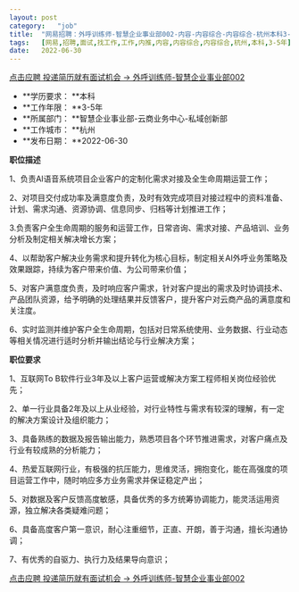 ```yaml
---
layout:	post
category:	"job"
title:	"网易招聘：外呼训练师-智慧企业事业部002-内容-内容综合-内容综合-杭州本科3-5年"
tags:	[网易,招聘,面试,找工作,工作,内推,内容,内容综合,内容综合,杭州,本科,3-5年]
date:	2022-06-30
---
```


[点击应聘 投递简历就有面试机会 ->  外呼训练师-智慧企业事业部002](http://mobile.bole.netease.com/bole/boleDetail?id=34356&employeeId=346f03c3cda5f04c&key=all)



- **学历要求： **本科
- **工作年限： **3-5年
- **所属部门： **智慧企业事业部-云商业务中心-私域创新部
- **工作城市： **杭州
- **发布日期： **2022-06-30



**职位描述**

1、负责AI语音系统项目企业客户的定制化需求对接及全生命周期运营工作；

2、对项目交付成功率及满意度负责，及时有效完成项目对接过程中的资料准备、计划、需求沟通、资源协调、信息同步、归档等计划推进工作；

3.负责客户全生命周期的服务和运营工作，日常咨询、需求对接、产品培训、业务分析及制定相关解决增长方案；

4、以帮助客户解决业务需求和提升转化为核心目标，制定相关AI外呼业务策略及效果跟踪，持续为客户带来价值、为公司带来价值；

5、对客户满意度负责，及时响应客户需求，针对客户提出的需求及时协调技术、产品团队资源，给予明确的处理结果并反馈客户，提升客户对云商产品的满意度和关注度。

6、实时监测并维护客户全生命周期，包括对日常系统使用、业务数据、行业动态等相关情况进行适时分析并输出结论与行业解决方案；











**职位要求**

1、互联网To B软件行业3年及以上客户运营或解决方案工程师相关岗位经验优先；

2、单一行业具备2年及以上从业经验，对行业特性与需求有较深的理解，有一定的解决方案设计及组织能力；

3、具备熟练的数据及报告输出能力，熟悉项目各个环节推进需求，对客户痛点及行业有较成熟的分析能力；

4、热爱互联网行业，有极强的抗压能力，思维灵活，拥抱变化，能在高强度的项目运营工作中，随时响应多方业务需求并保证稳定产出；

5、对数据及客户反馈高度敏感，具备优秀的多方统筹协调能力，能灵活运用资源，独立解决各类疑难问题；

6、具备高度客户第一意识，耐心注重细节，正直、开朗，善于沟通，擅长沟通协调；

7、有优秀的自驱力、执行力及结果导向意识；



[点击应聘 投递简历就有面试机会 ->  外呼训练师-智慧企业事业部002](http://mobile.bole.netease.com/bole/boleDetail?id=34356&employeeId=346f03c3cda5f04c&key=all)